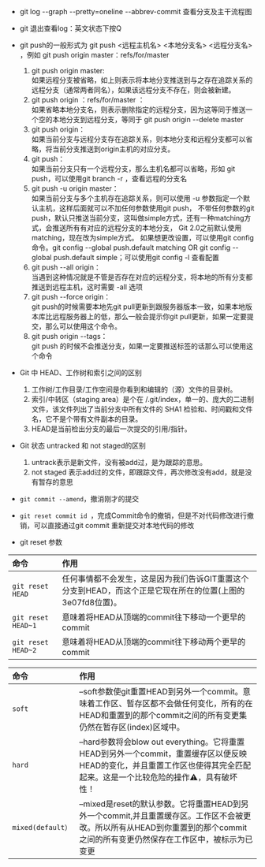 + git log --graph --pretty=oneline --abbrev-commit 查看分支及主干流程图

+ git 退出查看log：英文状态下按Q

+ git push的一般形式为 git push <远程主机名> <本地分支名>  <远程分支名> ，例如 git push origin master：refs/for/master
  1. git push origin master: <br>
  如果远程分支被省略，如上则表示将本地分支推送到与之存在追踪关系的远程分支（通常两者同名），如果该远程分支不存在，则会被新建。
  2. git push origin ：refs/for/master ：<br>
  如果省略本地分支名，则表示删除指定的远程分支，因为这等同于推送一个空的本地分支到远程分支，等同于 git push origin --delete master
  3. git push origin：<br>
  如果当前分支与远程分支存在追踪关系，则本地分支和远程分支都可以省略，将当前分支推送到origin主机的对应分支。
  4. git push：<br>
  如果当前分支只有一个远程分支，那么主机名都可以省略，形如 git push，可以使用git branch -r ，查看远程的分支名
  5. git push -u origin master：<br>
  如果当前分支与多个主机存在追踪关系，则可以使用 -u 参数指定一个默认主机，这样后面就可以不加任何参数使用git push，
  不带任何参数的git push，默认只推送当前分支，这叫做simple方式，还有一种matching方式，会推送所有有对应的远程分支的本地分支，
  Git 2.0之前默认使用matching，现在改为simple方式。
  如果想更改设置，可以使用git config命令。git config --global push.default matching OR git config --global push.default simple；可以使用git config -l 查看配置
  6. git push --all origin：<br>
  当遇到这种情况就是不管是否存在对应的远程分支，将本地的所有分支都推送到远程主机，这时需要 -all 选项
  7. git push --force origin：<br>
  git push的时候需要本地先git pull更新到跟服务器版本一致，如果本地版本库比远程服务器上的低，那么一般会提示你git pull更新，如果一定要提交，那么可以使用这个命令。
  8. git push origin --tags：<br>
  git push 的时候不会推送分支，如果一定要推送标签的话那么可以使用这个命令

+ Git 中 HEAD、工作树和索引之间的区别
  1. 工作树/工作目录/工作空间是你看到和编辑的（源）文件的目录树。
  2. 索引/中转区（staging area）是个在 /.git/index，单一的、庞大的二进制文件，该文件列出了当前分支中所有文件的 SHA1 检验和、时间戳和文件名，它不是个带有文件副本的目录。
  3. HEAD是当前检出分支的最后一次提交的引用/指针。

+ Git 状态 untracked 和 not staged的区别
  1. untrack表示是新文件，没有被add过，是为跟踪的意思。
  2. not staged 表示add过的文件，即跟踪文件，再次修改没有add，就是没有暂存的意思

+ ```git commit --amend```，撤消刚才的提交

+ ```git reset commit id ```，完成Commit命令的撤销，但是不对代码修改进行撤销，可以直接通过git commit 重新提交对本地代码的修改

+ git reset 参数

| 命令 | 作用 |
| :--- | :--- |
| `git reset HEAD` | 任何事情都不会发生，这是因为我们告诉GIT重置这个分支到HEAD，而这个正是它现在所在的位置(上图的3e07fd8位置)。 |
| `git reset HEAD~1	` | 意味着将HEAD从顶端的commit往下移动一个更早的commit |
| `git reset HEAD~2` | 意味着将HEAD从顶端的commit往下移动两个更早的commit |

| 命令 | 作用 |
| :--- | :--- |
| `soft` | –soft参数使git重置HEAD到另外一个commit。意味着工作区、暂存区都不会做任何变化，所有的在 HEAD和重置到的那个commit之间的所有变更集仍然在暂存区(index)区域中。 |
| `hard` | –hard参数将会blow out everything。它将重置HEAD到另外一个commit，重置缓存区以便反映HEAD的变化，并且重置工作区也使得其完全匹配起来。这是一个比较危险的操作⚠️，具有破坏性！ |
| `mixed(default）` | –mixed是reset的默认参数。它将重置HEAD到另外一个commit,并且重置缓存区。工作区不会被更改。所以所有从HEAD到你重置到的那个commit之间的所有变更仍然保存在工作区中，被标示为已变更 |
